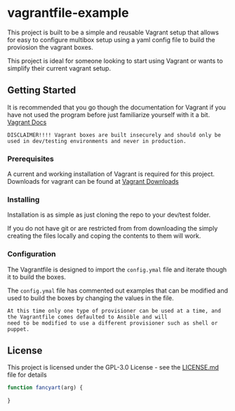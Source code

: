 # vagrantfile-example

This project is built to be a simple and reusable Vagrant setup that allows for easy to configure multibox setup using a yaml config file to build the proviosion the vagrant boxes.

This project is ideal for someone looking to start using Vagrant or wants to simplify their current vagrant setup.

## Getting Started

It is recommended that you go though the documentation for Vagrant if you have not used the
program before just familiarize yourself with it a bit.\
[Vagrant Docs](https://www.vagrantup.com/docs/index.html)

```angular2html
DISCLAIMER!!!! Vagrant boxes are built insecurely and should only be used in dev/testing environments and never in production.
```
### Prerequisites

A current and working installation of Vagrant is required for this project. Downloads for vagrant can be found at [Vagrant Downloads](https://www.vagrantup.com/downloads.html)

### Installing

Installation is as simple as just cloning the repo to your dev/test folder.

If you do not have git or are restricted from from downloading the  simply creating the files locally and coping the contents to them will work.

### Configuration
The Vagrantfile is designed to import the `config.ymal` file and iterate though it to build the boxes.

The `config.ymal` file has commented out examples that can be modified and used to build the boxes by changing
the values in the file.

```angular2html
At this time only one type of provisioner can be used at a time, and the Vagrantfile comes defaulted to Ansible and will
need to be modified to use a different provisioner such as shell or puppet.
```

## License

This project is licensed under the GPL-3.0 License - see the [LICENSE.md](LICENSE) file for details

```javascript
function fancyart(arg) {
    
}
```
